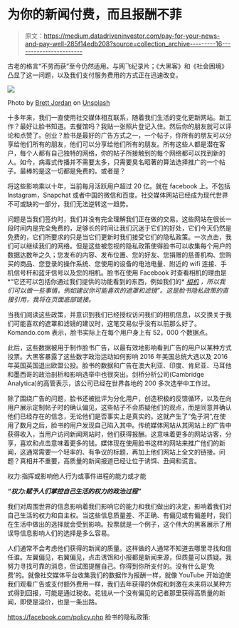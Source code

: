 # 为你的新闻付费，而且报酬不菲

> 原文：<https://medium.datadriveninvestor.com/pay-for-your-news-and-pay-well-285f14edb208?source=collection_archive---------16----------------------->

古老的格言“不劳而获”至今仍然适用。与网飞纪录片；《大黑客》和《社会困境》凸显了这一问题，以及我们支付服务费用的方式正在迅速改变。

![](img/37c726d8f76563662cc6407a799b25be.png)

Photo by [Brett Jordan](https://unsplash.com/@brett_jordan?utm_source=medium&utm_medium=referral) on [Unsplash](https://unsplash.com?utm_source=medium&utm_medium=referral)

十多年来，我们一直使用社交媒体相互联系，随着我们生活的变化更新网站。新工作？最好让脸书知道。去餐馆吗？我贴一张照片登记入住。然后你的朋友就可以评论和点赞了。创业？脸书是最好的广告方式之一，一个帖子，你所有的朋友可以分享给他们所有的朋友，他们可以分享给他们所有的朋友。所有这些人都是潜在客户，每个人都有自己独特的网络，你的帖子所接触到的每个网络都可以找到新的人。如今，病毒式传播并不需要太多，只需要臭名昭著的算法选择推广的一个帖子。最棒的是这一切都是免费的。或者是？

将这些影响乘以十年，当前每月活跃用户超过 20 亿。就在 facebook 上。不包括 Instagram，Snapchat 或者中国的微信和百度。社交媒体网站已经成为现代世界不可或缺的一部分，我们无法逆转这一趋势。

问题是当我们签约时，我们并没有完全理解我们正在做的交易。这些网站在很长一段时间内是完全免费的，足够长的时间让我们沉迷于它们的好处，它们今天仍然是免费的，它们所要求的只是当它们更新时我们接受它们的隐私政策。一次点击，我们可以继续我们的网络。但是这些被忽视的隐私政策使得脸书可以收集每个用户的数据达数年之久；您发布的内容、发布位置、您的好友、您捐赠的慈善机构、您购买的商品、您登录的操作系统、您使用的设备的电池电量、附近的 wifi 连接、手机信号杆和蓝牙信号以及您的相机。脸书在使用 Facebook 时查看相机的理由是*“它还可以包括你通过我们提供的功能看到的东西，例如我们的* [*相机*](https://www.facebook.com/help/162347444215311) *，所以我们可以做一些事情，例如建议你可能喜欢的遮罩和滤镜”。这是脸书隐私政策的直接引用，我将在页面底部链接。*

当我们阅读这些政策，并意识到我们已经授权访问我们的相机信息，以交换关于我们可能喜欢的遮罩和滤镜的建议时，这笔交易似乎没有以前那么好了。Komando.com 表示，脸书实际上在每个用户身上有 52，000 个数据点。

此后，这些数据被用于制作脸书广告，以最有效地影响看到广告的用户以某种方式投票。大黑客暴露了这些数字政治运动如何影响 2016 年美国总统大选以及 2016 年英国英国退出欧盟公投。脸书的数据和广告在澳大利亚、印度、肯尼亚、马耳他和墨西哥的政治剖析和影响选举中也很突出。剑桥分析公司(Cambridge Analytica)的高管表示，该公司已经在世界各地的 200 多次选举中工作过。

除了围绕广告的问题，脸书还被批评为分化用户，创造积极的反馈循环，以及在向用户展示定制帖子时的确认偏见，这些帖子不会质疑他们的观点，而是同意并确认他们已经存在的信念，无论他们是否事实上是真实的。这就产生了“兔子洞”,在使用了数月之后，脸书的用户发现自己陷入其中。传统媒体网站从其网站上的广告中获得收入，当用户访问新闻网站时，他们获得报酬。这意味着更多的网站访客，分享，喜欢和点击意味着更多的钱。媒体现在使用脸书这样的网站来推广他们的新闻，这通常需要一个轻率的、有争议的标题，再加上他们网站上全文的链接。问题？真相并不重要，高质量的新闻报道已经让位于诱饵、丑闻和谎言。

权力:指挥或影响他人行为或事件进程的能力或才能 

***“权力:赋予人们掌控自己生活的权力的政治过程”***

我们对周围世界的信息影响着我们影响它的能力和我们做出的决定，影响着我们对自己生活的权力和自主权。当这些信息质量差、不正确、有偏见或有偏差时，我们在生活中做出的选择就会受到影响。投票就是一个例子，这个伟大的黑客展示了用误导信息影响人们的选择是多么容易。

人们通常不会考虑他们获得的新闻的质量。这样做的人通常不知道去哪里寻找和信任谁。左翼偏见，右翼偏见，点击诱饵和小报都是新闻来源，但质量可以质疑。我努力寻找可靠的消息，但试图提醒自己。你得到你所支付的。没有什么是‘免费’的。就像社交媒体平台收集我们的数据作为报酬一样，就像 YouTube 开始迫使我们观看广告或支付额外费用一样，我们去年获得的休假和刺激在未来将以某种方式得到回报，可能是通过税收。花钱从一个没有偏见的记者那里获得高质量的新闻，即使是溢价，也是一条出路。

https://facebook.com/policy.php 脸书的隐私政策:
